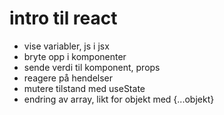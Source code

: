 # intro til react

- vise variabler, js i jsx
- bryte opp i komponenter
- sende verdi til komponent, props
- reagere på hendelser
- mutere tilstand med useState
- endring av array, likt for objekt med {...objekt}
